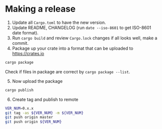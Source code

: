 # Making a release

1. Update all `Cargo.toml` to have the new version.
2. Update README, CHANGELOG (run `date --iso-8601` to get ISO-8601 date format).
3. Run `cargo build` and review `Cargo.lock` changes if all looks well, make a commit.
4. Package up your crate into a format that can be uploaded to https://crates.io
  ```bash
  cargo package
  ```
  Check if files in package are correct by `cargo package --list`.

5. Now upload the package
  ```bash
  cargo publish
  ```
6. Create tag and publish to remote

  ```bash
  VER_NUM=0.x.x
  git tag -as ${VER_NUM} -m ${VER_NUM}
  git push origin master
  git push origin ${VER_NUM}
  ```
